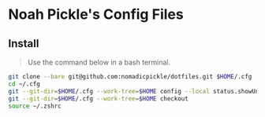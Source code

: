 # Noah Pickle's Config Files

## Install

> Use the command below in a bash terminal.

```bash
git clone --bare git@github.com:nomadicpickle/dotfiles.git $HOME/.cfg
cd ~/.cfg
git --git-dir=$HOME/.cfg --work-tree=$HOME config --local status.showUntrackedFiles no
git --git-dir=$HOME/.cfg --work-tree=$HOME checkout
source ~/.zshrc
```
